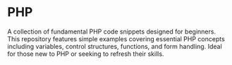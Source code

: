 # PHP
A collection of fundamental PHP code snippets designed for beginners. This repository features simple examples covering essential PHP concepts including variables, control structures, functions, and form handling. Ideal for those new to PHP or seeking to refresh their skills.
